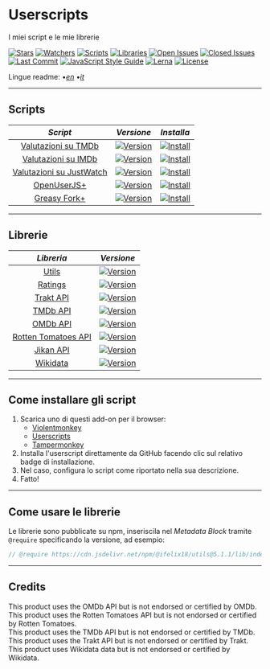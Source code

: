 # Userscripts

I miei script e le mie librerie

[![Stars][stars-badge]][stars-link]
[![Watchers][watchers-badge]][watchers-link]
[![Scripts][scripts-badge]][scripts-link]
[![Libraries][libraries-badge]][libraries-link]
[![Open Issues][open-issues-badge]][open-issues-link]
[![Closed Issues][closed-issues-badge]][closed-issues-link]
[![Last Commit][last-commit-badge]][last-commit-link]
[![JavaScript Style Guide][style-guide-badge]][style-guide-link]
[![Lerna][lerna-badge]][lerna-link]
[![License][license-badge]][license-link]

Lingue readme:
•[_en_][readme-en]
•[_it_][readme-it]

---

## Scripts

|                       _Script_                        |                     _Versione_                      |                         _Installa_                         |
| :---------------------------------------------------: | :-------------------------------------------------: | :--------------------------------------------------------: |
|      [Valutazioni su TMDb][ratings-on-tmdb-link]      |   [![Version][ratings-on-tmdb-version]][scripts]    |   [![Install][install-badge]][ratings-on-tmdb-download]    |
|      [Valutazioni su IMDb][ratings-on-imdb-link]      |   [![Version][ratings-on-imdb-version]][scripts]    |   [![Install][install-badge]][ratings-on-imdb-download]    |
| [Valutazioni su JustWatch][ratings-on-justwatch-link] | [![Version][ratings-on-justwatch-version]][scripts] | [![Install][install-badge]][ratings-on-justwatch-download] |
|          [OpenUserJS+][openuserjs-plus-link]          |   [![Version][openuserjs-plus-version]][scripts]    |   [![Install][install-badge]][openuserjs-plus-download]    |
|         [Greasy Fork+][greasyfork-plus-link]          |   [![Version][greasyfork-plus-version]][scripts]    |   [![Install][install-badge]][greasyfork-plus-download]    |

---

## Librerie

|                 _Libreria_                 |                   _Versione_                    |
| :----------------------------------------: | :---------------------------------------------: |
|            [Utils][utils-link]             |     [![Version][utils-version]][libraries]      |
|          [Ratings][ratings-link]           |    [![Version][ratings-version]][libraries]     |
|          [Trakt API][trakt-link]           |     [![Version][trakt-version]][libraries]      |
|           [TMDb API][tmdb-link]            |      [![Version][tmdb-version]][libraries]      |
|           [OMDb API][omdb-link]            |      [![Version][omdb-version]][libraries]      |
| [Rotten Tomatoes API][rottentomatoes-link] | [![Version][rottentomatoes-version]][libraries] |
|          [Jikan API][jikan-link]           |     [![Version][jikan-version]][libraries]      |
|         [Wikidata][wikidata-link]          |    [![Version][wikidata-version]][libraries]    |

---

## Come installare gli script

1. Scarica uno di questi add-on per il browser:
    * [Violentmonkey][violentmonkey-link]
    * [Userscripts][userscripts-link]
    * [Tampermonkey][tampermonkey-link]
2. Installa l'userscript direttamente da GitHub facendo clic sul relativo badge di installazione.
3. Nel caso, configura lo script come riportato nella sua descrizione.
4. Fatto!

---

## Come usare le librerie

Le librerie sono pubblicate su npm, inseriscila nel _Metadata Block_ tramite `@require` specificando la versione, ad esempio:

```JavaScript
// @require https://cdn.jsdelivr.net/npm/@ifelix18/utils@5.1.1/lib/index.min.js
```

---

## Credits

This product uses the OMDb API but is not endorsed or certified by OMDb.  
This product uses the Rotten Tomatoes API but is not endorsed or certified by Rotten Tomatoes.  
This product uses the TMDb API but is not endorsed or certified by TMDb.  
This product uses the Trakt API but is not endorsed or certified by Trakt.  
This product uses Wikidata data but is not endorsed or certified by Wikidata.  

[stars-badge]: https://flat.badgen.net/github/stars/iFelix18/Userscripts
[stars-link]: https://github.com/iFelix18/Userscripts/stargazers
[watchers-badge]: https://flat.badgen.net/github/watchers/iFelix18/Userscripts
[watchers-link]: https://github.com/iFelix18/Userscripts/watchers
[scripts-badge]: https://flat.badgen.net/badge/scripts/5/orange
[scripts-link]: https://github.com/iFelix18/Userscripts/tree/master/userscripts
[libraries-badge]: https://flat.badgen.net/badge/libraries/8/orange
[libraries-link]: https://github.com/iFelix18/Userscripts/tree/master/packages
[open-issues-badge]: https://flat.badgen.net/github/open-issues/iFelix18/Userscripts
[open-issues-link]: https://github.com/iFelix18/Userscripts/issues
[closed-issues-badge]: https://flat.badgen.net/github/closed-issues/iFelix18/Userscripts
[closed-issues-link]: https://github.com/iFelix18/Userscripts/issues?q=is%3Aissue+is%3Aclosed
[last-commit-badge]: https://flat.badgen.net/github/last-commit/iFelix18/Userscripts
[last-commit-link]: https://github.com/iFelix18/Userscripts/commits/master
[style-guide-badge]: https://flat.badgen.net/badge/code%20style/standard/44CC11
[style-guide-link]: https://standardjs.com
[lerna-badge]: https://flat.badgen.net/badge/maintained%20with/lerna/CC00FF
[lerna-link]: https://lerna.js.org/
[license-badge]: https://flat.badgen.net/github/license/iFelix18/Userscripts
[license-link]: https://github.com/iFelix18/Userscripts/blob/master/LICENSE.md

[readme-en]: /README.md "English"
[readme-it]: /README.it.md "Italiano"

[install-badge]: https://flat.badgen.net/badge/install%20directly%20from/jsDelivr/blue "Clicca qui!"

[scripts]: #scripts

[ratings-on-tmdb-link]: /userscripts/docs/ratings-on-tmdb.it.md "Più info"
[ratings-on-tmdb-version]: https://flat.badgen.net/runkit/iFelix18/version/Userscripts/ratings-on-tmdb
[ratings-on-tmdb-download]: https://cdn.jsdelivr.net/gh/iFelix18/Userscripts@master/userscripts/ratings-on-tmdb.user.js "Clicca qui!"

[ratings-on-imdb-link]: /userscripts/docs/ratings-on-imdb.it.md "Più info"
[ratings-on-imdb-version]: https://flat.badgen.net/runkit/iFelix18/version/Userscripts/ratings-on-imdb
[ratings-on-imdb-download]: https://cdn.jsdelivr.net/gh/iFelix18/Userscripts@master/userscripts/ratings-on-imdb.user.js "Clicca qui!"

[ratings-on-justwatch-link]: /userscripts/docs/ratings-on-justwatch.it.md "Più info"
[ratings-on-justwatch-version]: https://flat.badgen.net/runkit/iFelix18/version/Userscripts/ratings-on-justwatch
[ratings-on-justwatch-download]: https://cdn.jsdelivr.net/gh/iFelix18/Userscripts@master/userscripts/ratings-on-justwatch.user.js "Clicca qui!"

[openuserjs-plus-link]: /userscripts/docs/openuserjs-plus.it.md "Più info"
[openuserjs-plus-version]: https://flat.badgen.net/runkit/iFelix18/version/Userscripts/openuserjs-plus
[openuserjs-plus-download]: https://cdn.jsdelivr.net/gh/iFelix18/Userscripts@master/userscripts/openuserjs-plus.user.js "Clicca qui!"

[greasyfork-plus-link]: /userscripts/docs/greasyfork-plus.it.md "Più info"
[greasyfork-plus-version]: https://flat.badgen.net/runkit/iFelix18/version/Userscripts/greasyfork-plus
[greasyfork-plus-download]: https://cdn.jsdelivr.net/gh/iFelix18/Userscripts@master/userscripts/greasyfork-plus.user.js "Clicca qui!"

[libraries]: #librerie

[utils-link]: /packages/utils "Più info"
[utils-version]: https://flat.badgen.net/npm/v/@ifelix18/utils

[ratings-link]: /packages/ratings "Più info"
[ratings-version]: https://flat.badgen.net/npm/v/@ifelix18/ratings

[trakt-link]: /packages/trakt "Più info"
[trakt-version]: https://flat.badgen.net/npm/v/@ifelix18/trakt

[tmdb-link]: /packages/tmdb "Più info"
[tmdb-version]: https://flat.badgen.net/npm/v/@ifelix18/tmdb

[omdb-link]: /packages/omdb "Più info"
[omdb-version]: https://flat.badgen.net/npm/v/@ifelix18/omdb

[rottentomatoes-link]: /packages/rottentomatoes "Più info"
[rottentomatoes-version]: https://flat.badgen.net/npm/v/@ifelix18/rottentomatoes

[jikan-link]: /packages/jikan "Più info"
[jikan-version]: https://flat.badgen.net/npm/v/@ifelix18/jikan

[wikidata-link]: /packages/wikidata "Più info"
[wikidata-version]: https://flat.badgen.net/npm/v/@ifelix18/wikidata

[violentmonkey-link]: https://violentmonkey.github.io/
[userscripts-link]: https://github.com/quoid/userscripts/#userscripts-safari
[tampermonkey-link]: https://www.tampermonkey.net/
